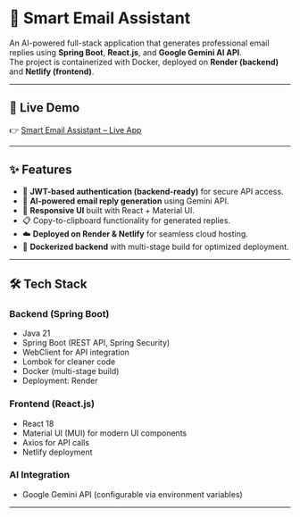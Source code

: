 # 📧 Smart Email Assistant  

An AI-powered full-stack application that generates professional email replies using **Spring Boot**, **React.js**, and **Google Gemini AI API**.  
The project is containerized with Docker, deployed on **Render (backend)** and **Netlify (frontend)**.  

---

## 🚀 Live Demo  
👉 [Smart Email Assistant – Live App](https://graceful-taiyaki-d75bd0.netlify.app)  

---

## ✨ Features  
- 🔐 **JWT-based authentication (backend-ready)** for secure API access.  
- 🤖 **AI-powered email reply generation** using Gemini API.  
- 🎨 **Responsive UI** built with React + Material UI.  
- 📋 Copy-to-clipboard functionality for generated replies.  
- ☁️ **Deployed on Render & Netlify** for seamless cloud hosting.  
- 🐳 **Dockerized backend** with multi-stage build for optimized deployment.  

---

## 🛠️ Tech Stack  

### Backend (Spring Boot)  
- Java 21  
- Spring Boot (REST API, Spring Security)  
- WebClient for API integration  
- Lombok for cleaner code  
- Docker (multi-stage build)  
- Deployment: Render  

### Frontend (React.js)  
- React 18  
- Material UI (MUI) for modern UI components  
- Axios for API calls  
- Netlify deployment  

### AI Integration  
- Google Gemini API (configurable via environment variables)  

---
